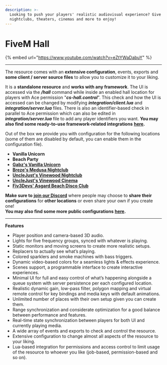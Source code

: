 ```yaml
---
description: >-
  Looking to push your players' realistic audiovisual experience? Give them
  nightclubs, theaters, cinemas and more to enjoy!
---
```


# FiveM Hall

{% embed url="https://www.youtube.com/watch?v=eZtYWaDabuY" %}

***

The resource comes with an **extensive configuration**, events, exports and **some client / server source files** to allow you to customize it to your liking.

It is a **standalone resource** and **works with any framework**. The UI is accessed via the _**/hall**_ command while inside an enabled hall location for players with Ace permission "_**cs-hall.control**_". This check and how the UI is accessed can be changed by modifying _**integration/client.lua**_ and _**integration/server.lua**_ files. There is also an identifier-based check in parallel to Ace permission which can also be edited in _**integration/server.lua**_ file to add any player identifiers you want. **You may also find some ready-to-use framework-related integrations** [**here**](https://github.com/criticalscripts-shop/extra-hac/tree/main/cs-hall/integration)**.**

Out of the box we provide you with configuration for the following locations (some of them are disabled by default, you can enable them in the configuration file).

* **Vanilla Unicorn**
* **Beach Party**
* [**Gabz's Vanilla Unicorn**](https://www.youtube.com/watch?v=o9UV9tdLU30)
* [**Breze's Medusa Nightclub**](https://www.youtube.com/watch?v=WkSDHNS9UDY)
* [**UncleJust's Vinewood Nightclub**](https://www.youtube.com/watch?v=bwcH_KODvPI)
* [**UncleJust's Vinewood Cinema**](https://www.youtube.com/watch?v=ozpJeC7wv7k)
* [**Fiv3Devs' Asgard Beach Disco Club**](https://www.youtube.com/watch?v=E3y30z6JAE8)

**Make sure to** [**join our Discord**](https://criticalscripts.shop/discord) where people may choose to **share their configurations** for **other locations** or even share your own if you create one!\
**You may also find some more public configurations** [**here**](https://github.com/criticalscripts-shop/extra-hac/tree/main/cs-hall/entries)**.**

***

**Features**

* Player position and camera-based 3D audio.
* Lights for five frequency groups, synced with whatever is playing.
* Static monitors and moving screens to create more realistic setups.
* Replacers to actually see what’s playing.
* Colored sparklers and smoke machines with bass triggers.
* Dynamic video-based colors for a seamless lights & effects experience.
* Scenes support, a programmable interface to create interactive experiences.
* Minimal UI for full and easy control of what’s happening alongside a queue system with server persistence per each configured location.
* Realistic dynamic gain, low-pass filter, polygon mapping and virtual remote control for key bindings and media keys with default animations.
* Unlimited number of places with their own setup given you can create them.
* Range synchronization and considerate optimization for a good balance between performance and features.
* Real-time state synchronization between players for both UI and currently playing media.
* A wide array of events and exports to check and control the resource.
* Extensive configuration to change almost all aspects of the resource to your liking.
* Lua-based integration for permissions and access control to limit usage of the resource to whoever you like (job-based, permission-based and so on).
